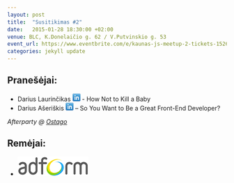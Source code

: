 ```yaml
---
layout: post
title:  "Susitikimas #2"
date:   2015-01-28 18:30:00 +02:00
venue: BLC, K.Donelaičio g. 62 / V.Putvinskio g. 53
event_url: https://www.eventbrite.com/e/kaunas-js-meetup-2-tickets-15269923753
categories: jekyll update
---
```

## Pranešėjai:

 * Darius Laurinčikas [![LinkedIn](img/icon-linkedin.png)](https://www.linkedin.com/in/darxx) - How Not to Kill a Baby
 * Darius Ašeriškis [![LinkedIn](img/icon-linkedin.png)](https://www.linkedin.com/pub/darius-ašeriškis/53/553/232) – So You Want to Be a Great Front-End Developer?

*Afterparty @ [Ostago](https://www.facebook.com/ostagoLT)*

## Remėjai:

 * ![Adform](img/adform-logo.jpg)